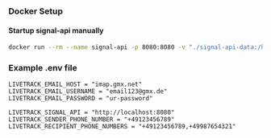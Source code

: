 ### Docker Setup
#### Startup signal-api manually
```bash
docker run --rm --name signal-api -p 8080:8080 -v "./signal-api-data:/home/.local/share/signal-cli" -e 'MODE=normal' bbernhard/signal-cli-rest-api
```


### Example .env file
```
LIVETRACK_EMAIL_HOST = "imap.gmx.net"
LIVETRACK_EMAIL_USERNAME = "email123@gmx.de"
LIVETRACK_EMAIL_PASSWORD = "ur-password"

LIVETRACK_SIGNAL_API = "http://localhost:8080"
LIVETRACK_SENDER_PHONE_NUMBER = "+49123456789"
LIVETRACK_RECIPIENT_PHONE_NUMBERS = "+49123456789,+49987654321"
```